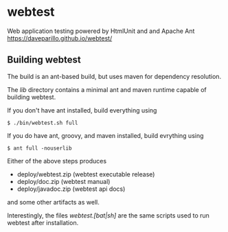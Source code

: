 webtest
=======

Web application testing powered by HtmlUnit and and Apache Ant https://daveparillo.github.io/webtest/

Building webtest
----------------

The build is an ant-based build, but uses maven for dependency resolution.

The *lib* directory contains a minimal ant and maven runtime capable of building webtest.

If you don't have ant installed, build everything using

```
$ ./bin/webtest.sh full
```

If you do have ant, groovy, and maven installed, build evrything using

```
$ ant full -nouserlib
```

Either of the above steps produces 

- deploy/webtest.zip (webtest executable release)
- deploy/doc.zip (webtest manual)
- deploy/javadoc.zip (webtest api docs)

and some other artifacts as well.

Interestingly, the files *webtest.[bat|sh]* are the same scripts used to run webtest after installation. 


